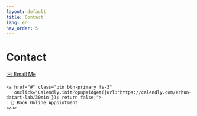 ```yaml
---
layout: default
title: Contact
lang: en
nav_order: 5
---
```


# Contact

<div class="page-contact">
  <div class="btn-row" style="justify-content:center;">
    <a href="mailto:erhun@datart-lab.com" class="btn btn-primary fs-3">
      ✉️ Email Me
    </a>

    <a href="#" class="btn btn-primary fs-3"
       onclick="Calendly.initPopupWidget({url:'https://calendly.com/erhun-datart-lab/30min'}); return false;">
      📅 Book Online Appointment
    </a>
  </div>
</div>
